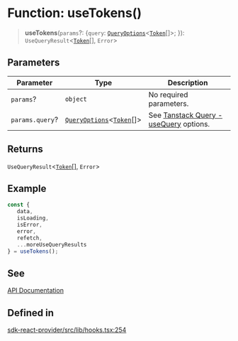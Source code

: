 # Function: useTokens()

> **useTokens**(`params`?: \{`query`: [`QueryOptions`](/docs/packages/sdk-react-provider/type-aliases/QueryOptions.md)\<[`Token`](/docs/packages/sdk-react-provider/interfaces/Token.md)[]\>; \}): `UseQueryResult`\<[`Token`](/docs/packages/sdk-react-provider/interfaces/Token.md)[], `Error`\>

## Parameters

| Parameter | Type | Description |
| ------ | ------ | ------ |
| `params`? | `object` | No required parameters. |
| `params.query`? | [`QueryOptions`](/docs/packages/sdk-react-provider/type-aliases/QueryOptions.md)\<[`Token`](/docs/packages/sdk-react-provider/interfaces/Token.md)[]\> | See [Tanstack Query - useQuery](https://tanstack.com/query/latest/docs/framework/react/reference/useQuery) options. |

## Returns

`UseQueryResult`\<[`Token`](/docs/packages/sdk-react-provider/interfaces/Token.md)[], `Error`\>

## Example

```ts
const {
   data,
   isLoading,
   isError,
   error,
   refetch,
   ...moreUseQueryResults
} = useTokens();
```

## See

[API Documentation](https://monerium.dev/api-docs#operation/tokens)

## Defined in

[sdk-react-provider/src/lib/hooks.tsx:254](https://github.com/monerium/js-monorepo/blob/main/packages/sdk-react-provider/src/lib/hooks.tsx#L254)
